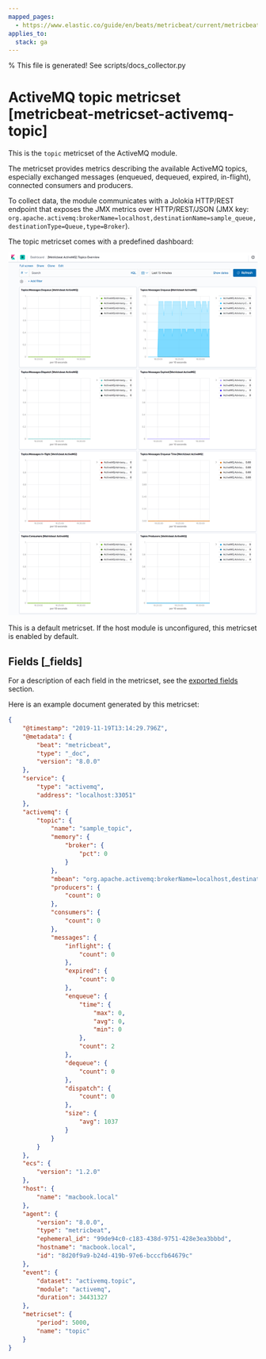 ```yaml
---
mapped_pages:
  - https://www.elastic.co/guide/en/beats/metricbeat/current/metricbeat-metricset-activemq-topic.html
applies_to:
  stack: ga
---
```


% This file is generated! See scripts/docs_collector.py

# ActiveMQ topic metricset [metricbeat-metricset-activemq-topic]

This is the `topic` metricset of the ActiveMQ module.

The metricset provides metrics describing the available ActiveMQ topics, especially exchanged messages (enqueued, dequeued, expired, in-flight), connected consumers and producers.

To collect data, the module communicates with a Jolokia HTTP/REST endpoint that exposes the JMX metrics over HTTP/REST/JSON (JMX key: `org.apache.activemq:brokerName=localhost,destinationName=sample_queue,destinationType=Queue,type=Broker`).

The topic metricset comes with a predefined dashboard:

![metricbeat activemq topics overview](images/metricbeat-activemq-topics-overview.png)

This is a default metricset. If the host module is unconfigured, this metricset is enabled by default.

## Fields [_fields]

For a description of each field in the metricset, see the [exported fields](/reference/metricbeat/exported-fields-activemq.md) section.

Here is an example document generated by this metricset:

```json
{
    "@timestamp": "2019-11-19T13:14:29.796Z",
    "@metadata": {
        "beat": "metricbeat",
        "type": "_doc",
        "version": "8.0.0"
    },
    "service": {
        "type": "activemq",
        "address": "localhost:33051"
    },
    "activemq": {
        "topic": {
            "name": "sample_topic",
            "memory": {
                "broker": {
                    "pct": 0
                }
            },
            "mbean": "org.apache.activemq:brokerName=localhost,destinationName=sample_topic,destinationType=Topic,type=Broker",
            "producers": {
                "count": 0
            },
            "consumers": {
                "count": 0
            },
            "messages": {
                "inflight": {
                    "count": 0
                },
                "expired": {
                    "count": 0
                },
                "enqueue": {
                    "time": {
                        "max": 0,
                        "avg": 0,
                        "min": 0
                    },
                    "count": 2
                },
                "dequeue": {
                    "count": 0
                },
                "dispatch": {
                    "count": 0
                },
                "size": {
                    "avg": 1037
                }
            }
        }
    },
    "ecs": {
        "version": "1.2.0"
    },
    "host": {
        "name": "macbook.local"
    },
    "agent": {
        "version": "8.0.0",
        "type": "metricbeat",
        "ephemeral_id": "99de94c0-c183-438d-9751-428e3ea3bbbd",
        "hostname": "macbook.local",
        "id": "8d20f9a9-b24d-419b-97e6-bcccfb64679c"
    },
    "event": {
        "dataset": "activemq.topic",
        "module": "activemq",
        "duration": 34431327
    },
    "metricset": {
        "period": 5000,
        "name": "topic"
    }
}
```
